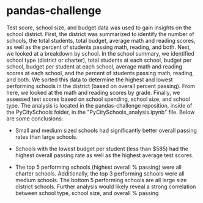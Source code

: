 # pandas-challenge
Test score, school size, and budget data was used to gain insights on the school district. First, the district was summarized to identify the number of schools, the total students, total budget, average math and reading scores, as well as the percent of students passing math, reading, and both. Next, we looked at a breakdown by school. In the school summary, we identified school type (district or charter), total students at each school, budget per school, budget per student at each school, average math and reading scores at each school, and the percent of students passing math, reading, and both. We sorted this data to determine the highest and lowest performing schools in the district (based on overall percent passing). From here, we looked at the math and reading scores by grade. Finally, we assessed test scores based on school spending, school size, and school type. The analysis is located in the pandas-challenge reposition, inside of the PyCitySchools folder, in the "PyCitySchools_analysis.ipynb" file. Below are some conclusions:
* Small and medium sized schools had significantly better overall passing rates than large schools.

* Schools with the lowest budget per student (less than $585) had the highest overall passing rate as well as the highest average test scores.

* The top 5 performing schools (highest overall % passing) were all charter schools. Additionally, the top 3 performing schools were all medium schools. The bottom 5 performing schools are all large size district schools. Further analysis would likely reveal a strong correlation between school type, school size, and overall % passing

